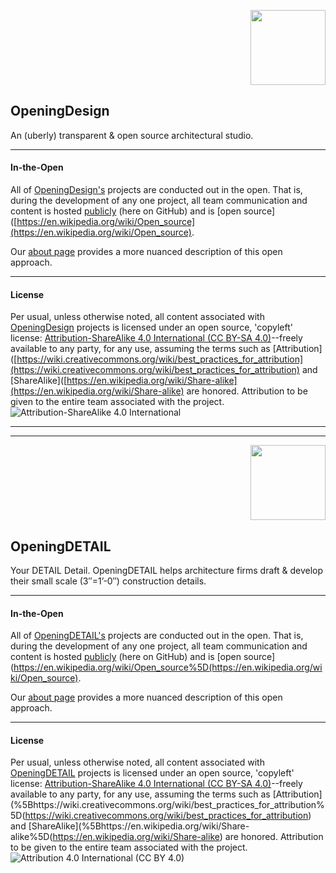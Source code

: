 <p align="right" style="" >
<img src="https://raw.githubusercontent.com/OpeningDesign/OD_Library/master/Marketing/Logos/od_icon_logo_2.jpg" width="120px"/>
</p>

## OpeningDesign

An (uberly) transparent & open source architectural studio.

---

#### In-the-Open

All of [OpeningDesign's](http://openingdesign.com/) projects are conducted out in the open.  That is, during the development of any one project, all team communication and content is hosted [publicly](https://github.com/OpeningDesign) (here on GitHub) and is [open source]([https://en.wikipedia.org/wiki/Open_source](https://en.wikipedia.org/wiki/Open_source).

Our [about page](http://openingdesign.com/about/) provides a more nuanced description of this open approach.

---

#### License

Per usual, unless otherwise noted, all content associated with [OpeningDesign](http://openingdesign.com) projects is licensed under an open source, 'copyleft' license: 
[Attribution-ShareAlike 4.0 International (CC BY-SA 4.0)](https://creativecommons.org/licenses/by-sa/4.0/)--freely available to any party, for any use, assuming the terms such as [Attribution]([https://wiki.creativecommons.org/wiki/best_practices_for_attribution](https://wiki.creativecommons.org/wiki/best_practices_for_attribution) and [ShareAlike]([https://en.wikipedia.org/wiki/Share-alike](https://en.wikipedia.org/wiki/Share-alike) are honored.  Attribution to be given to the entire team associated with the project.
![Attribution-ShareAlike 4.0 International](http://i.creativecommons.org/l/by-sa/3.0/88x31.png)

---

---

<p align="right" style="" >
<img src="https://dl.dropbox.com/s/w0h59r3fxbrp38s/OpeningDetail_with%20name.JPG?dl=0" width="120px"/>
</p>

## OpeningDETAIL

Your DETAIL Detail. OpeningDETAIL helps architecture firms draft & develop their small scale (3″​=1’​-0″)​ construction details.

---

#### In-the-Open

All of [OpeningDETAIL's](http://openingdetail.com/) projects are conducted out in the open.  That is, during the development of any one project, all team communication and content is hosted [publicly](https://github.com/OpeningDETAIL) (here on GitHub) and is [open source](https://en.wikipedia.org/wiki/Open_source%5D(https://en.wikipedia.org/wiki/Open_source).

Our [about page](http://openingdetail.com/about/) provides a more nuanced description of this open approach.

---

#### License

Per usual, unless otherwise noted, all content associated with [OpeningDETAIL](http://openingdesign.com) projects is licensed under an open source, 'copyleft' license: 
[Attribution-ShareAlike 4.0 International (CC BY-SA 4.0)](https://creativecommons.org/licenses/by-sa/4.0/)--freely available to any party, for any use, assuming the terms such as [Attribution](%5Bhttps://wiki.creativecommons.org/wiki/best_practices_for_attribution%5D(https://wiki.creativecommons.org/wiki/best_practices_for_attribution) and [ShareAlike](%5Bhttps://en.wikipedia.org/wiki/Share-alike%5D(https://en.wikipedia.org/wiki/Share-alike) are honored. Attribution to be given to the entire team associated with the project.
![Attribution 4.0 International (CC BY 4.0)](https://licensebuttons.net/l/by/3.0/88x31.png)
